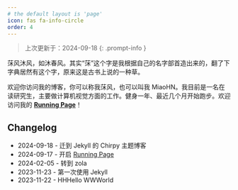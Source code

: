 ```yaml
---
# the default layout is 'page'
icon: fas fa-info-circle
order: 4
---
```


> 上次更新于：2024-09-18
{: .prompt-info }

莯风沐风，如沐春风。其实“莯”这个字是我根据自己的名字部首造出来的，翻了下字典居然有这个字，原来这是古书上说的一种草。

欢迎你访问我的博客，你可以称我莯风，也可以叫我 MiaoHN。我目前是一名在读研究生，主要做计算机视觉方面的工作。健身一年、最近几个月开始跑步。欢迎访问我的 **[Running Page](https://miaohn.github.io/running_page)**！

## Changelog

- 2024-09-18 - 迁到 Jekyll 的 Chirpy 主题博客
- 2024-09-17 - 开启 [Running Page](https://miaohn.github.io/running_page)
- 2024-02-05 - 转到 zola
- 2023-11-23 - 第一次使用 Jekyll
- 2023-11-22 - HHHello WWWorld

